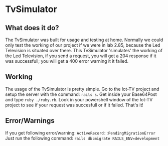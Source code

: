 # TvSimulator

## What does it do?
The TvSimulator was built for usage and testing at home.
Normally we could only test the working of our project if we were in lab 2.85,
because the Led Television is situated over there.
This TvSimulator 'simulates' the working of the Led Television, if you send a 
request, you will get a 204 response if it was successfull; you will get a 400 
error warning it it failed.

## Working
The usage of the TvSimulator is pretty simple.
Go to the Iot-TV project and setup the server with the command: `rails s`.
Get inside your Base64Post and type `ruby ./ruby.rb`.
Look in your powershell window of the Iot-TV project to see if your request was 
succesfull or if it failed.
That's it!

## Error/Warnings
If you get following error/warning:
    `ActiveRecord::PendingMigrationError`
Just run the following command:
    `rails db:migrate RAILS_ENV=development`